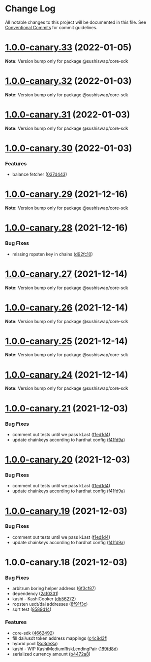 # Change Log

All notable changes to this project will be documented in this file.
See [Conventional Commits](https://conventionalcommits.org) for commit guidelines.

# [1.0.0-canary.33](https://github.com/sushiswap/sdk/compare/@sushiswap/core-sdk@1.0.0-canary.32...@sushiswap/core-sdk@1.0.0-canary.33) (2022-01-05)

**Note:** Version bump only for package @sushiswap/core-sdk





# [1.0.0-canary.32](https://github.com/sushiswap/sdk/compare/@sushiswap/core-sdk@1.0.0-canary.31...@sushiswap/core-sdk@1.0.0-canary.32) (2022-01-03)

**Note:** Version bump only for package @sushiswap/core-sdk





# [1.0.0-canary.31](https://github.com/sushiswap/sdk/compare/@sushiswap/core-sdk@1.0.0-canary.30...@sushiswap/core-sdk@1.0.0-canary.31) (2022-01-03)

**Note:** Version bump only for package @sushiswap/core-sdk





# [1.0.0-canary.30](https://github.com/sushiswap/sdk/compare/@sushiswap/core-sdk@1.0.0-canary.29...@sushiswap/core-sdk@1.0.0-canary.30) (2022-01-03)


### Features

* balance fetcher ([037d443](https://github.com/sushiswap/sdk/commit/037d443296a5ae1bc9c11f537a3aab5ab6bdee9b))





# [1.0.0-canary.29](https://github.com/sushiswap/sdk/compare/@sushiswap/core-sdk@1.0.0-canary.28...@sushiswap/core-sdk@1.0.0-canary.29) (2021-12-16)

**Note:** Version bump only for package @sushiswap/core-sdk





# [1.0.0-canary.28](https://github.com/sushiswap/sdk/compare/@sushiswap/core-sdk@1.0.0-canary.27...@sushiswap/core-sdk@1.0.0-canary.28) (2021-12-16)


### Bug Fixes

* missing ropsten key in chains ([d92fc10](https://github.com/sushiswap/sdk/commit/d92fc100854600af742c01826db6e126dc55426a))





# [1.0.0-canary.27](https://github.com/sushiswap/sdk/compare/@sushiswap/core-sdk@1.0.0-canary.26...@sushiswap/core-sdk@1.0.0-canary.27) (2021-12-14)

**Note:** Version bump only for package @sushiswap/core-sdk





# [1.0.0-canary.26](https://github.com/sushiswap/sdk/compare/@sushiswap/core-sdk@1.0.0-canary.25...@sushiswap/core-sdk@1.0.0-canary.26) (2021-12-14)

**Note:** Version bump only for package @sushiswap/core-sdk





# [1.0.0-canary.25](https://github.com/sushiswap/sdk/compare/@sushiswap/core-sdk@1.0.0-canary.24...@sushiswap/core-sdk@1.0.0-canary.25) (2021-12-14)

**Note:** Version bump only for package @sushiswap/core-sdk





# [1.0.0-canary.24](https://github.com/sushiswap/sdk/compare/@sushiswap/core-sdk@1.0.0-canary.23...@sushiswap/core-sdk@1.0.0-canary.24) (2021-12-14)

**Note:** Version bump only for package @sushiswap/core-sdk





# [1.0.0-canary.21](https://github.com/sushiswap/sdk/compare/@sushiswap/core-sdk@1.0.0-canary.18...@sushiswap/core-sdk@1.0.0-canary.21) (2021-12-03)


### Bug Fixes

* comment out tests until we pass kLast ([f1ed1d4](https://github.com/sushiswap/sdk/commit/f1ed1d4afed8a60c605eac8663466d7078771976))
* update chainkeys according to hardhat config ([f41fd9a](https://github.com/sushiswap/sdk/commit/f41fd9a8453de1d7b3bd23db5f75420af2744684))





# [1.0.0-canary.20](https://github.com/sushiswap/sdk/compare/@sushiswap/core-sdk@1.0.0-canary.18...@sushiswap/core-sdk@1.0.0-canary.20) (2021-12-03)


### Bug Fixes

* comment out tests until we pass kLast ([f1ed1d4](https://github.com/sushiswap/sdk/commit/f1ed1d4afed8a60c605eac8663466d7078771976))
* update chainkeys according to hardhat config ([f41fd9a](https://github.com/sushiswap/sdk/commit/f41fd9a8453de1d7b3bd23db5f75420af2744684))





# [1.0.0-canary.19](https://github.com/sushiswap/sdk/compare/@sushiswap/core-sdk@1.0.0-canary.18...@sushiswap/core-sdk@1.0.0-canary.19) (2021-12-03)


### Bug Fixes

* comment out tests until we pass kLast ([f1ed1d4](https://github.com/sushiswap/sdk/commit/f1ed1d4afed8a60c605eac8663466d7078771976))
* update chainkeys according to hardhat config ([f41fd9a](https://github.com/sushiswap/sdk/commit/f41fd9a8453de1d7b3bd23db5f75420af2744684))





# 1.0.0-canary.18 (2021-12-03)


### Bug Fixes

* arbitrum boring helper address ([6f3cf87](https://github.com/sushiswap/sdk/commit/6f3cf872d2bb7fbdc884451f690f4b114fd2cefd))
* dependency ([2a10331](https://github.com/sushiswap/sdk/commit/2a1033147f74bf9c3e87dd6cc67453da7810066e))
* kashi - KashiCooker ([db56272](https://github.com/sushiswap/sdk/commit/db56272e19be1e7b52aae5e55240c23ae1628e6d))
* ropsten usdt/dai addresses ([8f91f3c](https://github.com/sushiswap/sdk/commit/8f91f3cc12de073d59a2739d81531d5da134ad97))
* sqrt test ([8589d14](https://github.com/sushiswap/sdk/commit/8589d14e8582164b86da82d9e6a605beb4a690f4))


### Features

* core-sdk ([4662492](https://github.com/sushiswap/sdk/commit/46624924aee4335e85a1c3cf6e0f48098fe2483b))
* fill dai/usdt token address mappings ([c4c8d3f](https://github.com/sushiswap/sdk/commit/c4c8d3f89227701c47022334675d353b5e502b05))
* hybrid pool ([8c3de3a](https://github.com/sushiswap/sdk/commit/8c3de3ab08dfb01256b39b2e086ab1955f52b1c6))
* kashi - WIP KashiMediumRiskLendingPair ([189fd8d](https://github.com/sushiswap/sdk/commit/189fd8d1c8f5a346fae899becc031914011a6ecd))
* serialized currency amount ([b4472a8](https://github.com/sushiswap/sdk/commit/b4472a801cc23ac32dac1aba1829b8913ba52751))
